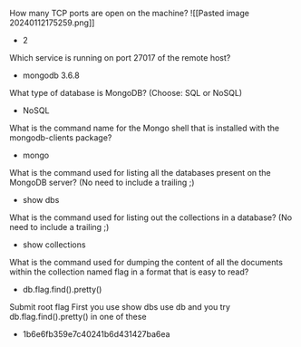 
How many TCP ports are open on the machine?
![[Pasted image 20240112175259.png]]
- 2


Which service is running on port 27017 of the remote host?
- mongodb 3.6.8


What type of database is MongoDB? (Choose: SQL or NoSQL)
- NoSQL


What is the command name for the Mongo shell that is installed with the mongodb-clients package?
- mongo


What is the command used for listing all the databases present on the MongoDB server? (No need to include a trailing ;)
- show dbs


What is the command used for listing out the collections in a database? (No need to include a trailing ;)
- show collections



What is the command used for dumping the content of all the documents within the collection named flag in a format that is easy to read?
- db.flag.find().pretty()



Submit root flag
First you use show dbs
use db
and you try db.flag.find().pretty() in one of these
- 1b6e6fb359e7c40241b6d431427ba6ea
